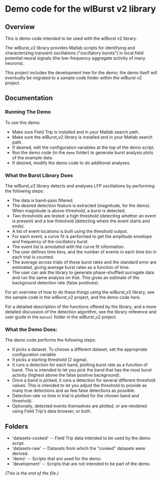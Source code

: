 # Demo code for the wlBurst v2 library

## Overview

This is demo code intended to be used with the wlBurst v2 library.

The wlBurst_v2 library provides Matlab scripts for identifying and
characterizing transient oscillations ("oscillatory bursts") in local field
potential neural signals (the low-frequency aggregate activity of many
neurons).

This project includes the development tree for the demo; the demo itself
will eventually be migrated to a sample code folder within the wlBurst v2
project.

## Documentation

### Running The Demo

To use this demo:

* Make sure Field Trip is installed and in your Matlab search path.
* Make sure the wlBurst_v2 library is installed and in your Matlab search
path.
* If desired, edit the configuration variables at the top of the demo
script.
* Run the demo code (in the `demo` folder) to generate burst analysis plots
of the example data.
* If desired, modify the demo code to do additional analyses.

### What the Burst Library Does

The wlBurst_v2 library detects and analyses LFP oscillations by performing
the following steps:

* The data is band-pass filtered.
* The desired detection feature is extracted (magnitude, for the demo).
  When magnitude is above-threshold, a burst is detected.
* Two thresholds are tested: a high threshold (detecting whether an event
  is present) and a low threshold (detecting where the event starts and
  ends).
* A list of event locations is built using the threshold output.
* For each event, a curve fit is performed to get the amplitude envelope
  and frequency of the oscillatory burst.
* The event list is annotated with the curve fit information.
* The user defines time bins, and the number of events in each time bin in
  each trial is counted.
* The average across trials of these burst rates and the standard error are
  estimated, giving average burst rates as a function of time.
* The user can ask the library to generate phase-shuffled surrogate data and
  run the same analysis on that. This gives an estimate of the background
  detection rate (false positives).

For an overview of how to do these things using the wlBurst_v2 library, see
the sample code in the wlBurst_v2 project, and the demo code here.

For a detailed description of the functions offered by the library, and a
more detailed discussion of the detection algorithm, see the library
reference and user guide in the ``manual`` folder in the wlBurst_v2 project.

### What the Demo Does:

The demo code performs the following steps:

* It picks a dataset. To choose a different dataset, set the appropriate
configuration variable
* It picks a starting threshold (2 sigma).
* It runs a detection for each band, plotting burst rate as a function of
band. This is intended to let you pick the band that has the most burst
activity (highest above the false positive background).
* Once a band is picked, it runs a detection for several different
threshold values. This is intended to let you adjust the threshold to
provide as many true detections and as few false detections as possible.
* Detection rate vs time in trial is plotted for the chosen band and
threshold.
* Optionally, detected events themselves are plotted, or are rendered using
Field Trip's data browser, or both.

## Folders

* 'datasets-cooked' --
Field Trip data intended to be used by the demo script.
* 'datasets-raw' --
Datasets from which the "cooked" datasets were derived.
* 'demo' --
Scripts that are used for the demo.
* 'development' --
Scripts that are not intended to be part of the demo.

_(This is the end of the file.)_
